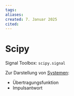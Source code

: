 ```yaml
---
tags: 
aliases: 
created: 7. Januar 2025
cited:
---
```


# Scipy

Signal Toolbox: `scipy.signal`

Zur Darstellung von [Systemen](../../Systemtheorie/Systemtheorie.md):
- Übertragungsfunktion
- Impulsantwort
